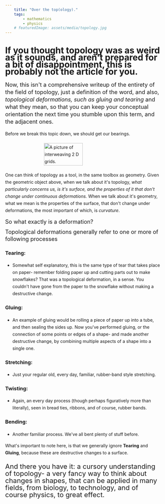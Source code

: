 ```yaml
---
    title: "Over the top(ology)."
    tags:
        - mathematics
        - physics
    # featuredImage: assets/media/topology.jpg
---
```


<head>
    <meta property="og:image" content="/assets/media/topology.jpeg">
    <div class="article-container" style="line-height:23px;">
        <h1 class="spacing">If you thought topology was as weird as it sounds, and aren't prepared
            for a bit of disappointment, this is probably not the article for you.
        </h1>
        <div class="blockquote" style="font-size: 18px;line-height:24px; margin-bottom:15px">
        Now, this isn't a comprehensive writeup of the entirety of the field of topology,
        just a definition of the word, and also, 
        <i>topological deformations, such as gluing and tearing
        </i>
        and what they mean, so that you can keep your conceptual orientation the next time you stumble upon this term, and the adjacent ones.
        </div>
        <div>
        <p>
            Before we break this topic down, we should get our bearings. 
        </p>
        <p style="display:flex;flex-direction:column;justify-content:center;">
            <img 
                alt="A picture of interweaving 2 D grids." 
                src="/assets/media/torustriang.jpg" 
                style="height:50%;width:50%;align-items:center;align-content:center;align-self:center; margin: 5px 5px;;"/>
        </p>
        <p>
            One can think of topology as a tool, in the same toolbox as geometry.
            Given the geometric object above, when we talk about it's topology,
            <i>
                what particularly concerns us, is it's
                surface, and the properties of it that don't change under continuous deformations.</i>
                When we talk about it's geometry, what we mean is the properties of the surface, that don't change 
                under deformations, the most important of which, is <i>curvature</i>.
        </p>
        <div style="font-size: 18px;font-style:bold;margin-bottom:10px;">So what exactly is a deformation?</div>
        <div style="font-size: 18px;font-style:bold;margin-bottom:10px;">Topological deformations generally refer to one or more of following processes</div>
    </div> 
</head>

### Tearing:

- Somewhat self explanatory, this is the same type of tear that takes place on paper- remember folding paper up and cutting parts out to make snowflakes? That was a topological deformation, in a sense. You couldn't have gone from the paper to the snowflake without making a destructive change.
### Gluing: 
- An example of gluing would be rolling a piece of paper up into a tube, and then sealing the sides up. Now you've performed gluing, or the connection of some points or edges of a shape- and made another destructive change, by combining
multiple aspects of a shape into a single one.
### Stretching: 
- Just your regular old, every day, familiar, rubber-band style stretching.
### Twisting:
- Again, an every day process (though perhaps figuratively more than literally), seen in bread ties, ribbons, and of course, rubber bands.
### Bending:
- Another familiar process. We've all bent plenty of stuff before.
<p>
    What's important to note here, is that we generally ignore <b>Tearing</b> and <b>Gluing</b>, because these are destructive changes to a surface.

</p>

<p style="font-size:22px;">
    And there you have it: a cursory understanding of topology- a very fancy way to think about changes in shapes, that can be applied in many fields, from biology, to technology, and
    of course physics, to great effect.
</p>